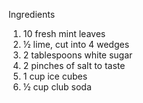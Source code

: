 Ingredients
1. 10 fresh mint leaves
2. ½ lime, cut into 4 wedges
3. 2 tablespoons white sugar
4. 2 pinches of salt to taste
5. 1 cup ice cubes
6. ½ cup club soda